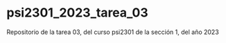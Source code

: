 # psi2301_2023_tarea_03
Repositorio de la tarea 03, del curso psi2301 de la sección 1, del año 2023
